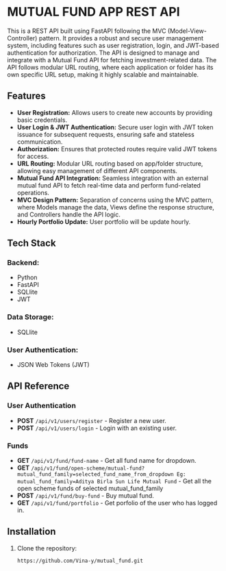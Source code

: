 # MUTUAL FUND APP REST API

This is a REST API built using FastAPI following the MVC (Model-View-Controller) pattern. It provides a robust and secure user management system, including features such as user registration, login, and JWT-based authentication for authorization. The API is designed to manage and integrate with a Mutual Fund API for fetching investment-related data.
The API follows modular URL routing, where each application or folder has its own specific URL setup, making it highly scalable and maintainable.   

## Features

- __User Registration:__ Allows users to create new accounts by providing basic credentials.
- __User Login & JWT Authentication:__ Secure user login with JWT token issuance for subsequent requests, ensuring safe and stateless communication.
- __Authorization:__ Ensures that protected routes require valid JWT tokens for access.
- __URL Routing:__ Modular URL routing based on app/folder structure, allowing easy management of different API components.
- __Mutual Fund API Integration:__ Seamless integration with an external mutual fund API to fetch real-time data and perform fund-related operations.
- __MVC Design Pattern:__ Separation of concerns using the MVC pattern, where Models manage the data, Views define the response structure, and Controllers handle the API logic.
- __Hourly Portfolio Update:__ User portfolio will be update hourly.

## Tech Stack

### Backend:
- Python
- FastAPI
- SQLlite
- JWT

### Data Storage:
- SQLlite

### User Authentication:
- JSON Web Tokens (JWT)

## API Reference

### User Authentication

- **POST** `/api/v1/users/register` - Register a new user.
- **POST** `/api/v1/users/login` - Login with an existing user.


### Funds

- **GET** `/api/v1/fund/fund-name` - Get all fund name for dropdown.
- **GET** `/api/v1/fund/open-scheme/mutual-fund?mutual_fund_family=selected_fund_name_from_dropdown Eg: mutual_fund_family=Aditya Birla Sun Life Mutual Fund` - Get all the open scheme funds of selected mutual_fund_family
- **POST** `/api/v1/fund/buy-fund` - Buy mutual fund.
- **GET** `/api/v1/fund/portfolio` - Get porfolio of the user who has logged in. 


## Installation

1. Clone the repository:
   ```sh
   https://github.com/Vina-y/mutual_fund.git
